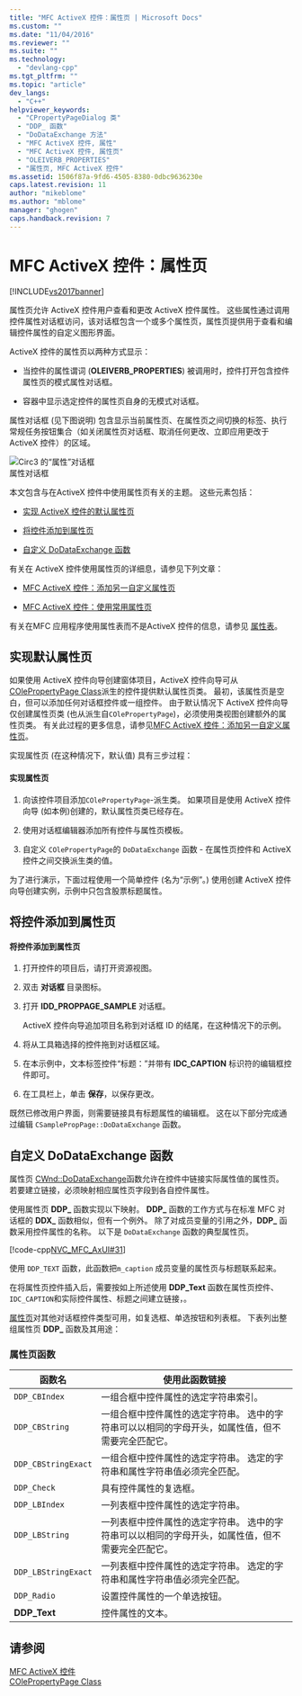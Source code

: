 ```yaml
---
title: "MFC ActiveX 控件：属性页 | Microsoft Docs"
ms.custom: ""
ms.date: "11/04/2016"
ms.reviewer: ""
ms.suite: ""
ms.technology: 
  - "devlang-cpp"
ms.tgt_pltfrm: ""
ms.topic: "article"
dev_langs: 
  - "C++"
helpviewer_keywords: 
  - "CPropertyPageDialog 类"
  - "DDP_ 函数"
  - "DoDataExchange 方法"
  - "MFC ActiveX 控件, 属性"
  - "MFC ActiveX 控件, 属性页"
  - "OLEIVERB_PROPERTIES"
  - "属性页, MFC ActiveX 控件"
ms.assetid: 1506f87a-9fd6-4505-8380-0dbc9636230e
caps.latest.revision: 11
author: "mikeblome"
ms.author: "mblome"
manager: "ghogen"
caps.handback.revision: 7
---
```

# MFC ActiveX 控件：属性页
[!INCLUDE[vs2017banner](../assembler/inline/includes/vs2017banner.md)]

属性页允许 ActiveX 控件用户查看和更改 ActiveX 控件属性。  这些属性通过调用控件属性对话框访问，该对话框包含一个或多个属性页，属性页提供用于查看和编辑控件属性的自定义图形界面。  
  
 ActiveX 控件的属性页以两种方式显示：  
  
-   当控件的属性谓词 \(**OLEIVERB\_PROPERTIES**\) 被调用时，控件打开包含控件属性页的模式属性对话框。  
  
-   容器中显示选定控件的属性页自身的无模式对话框。  
  
 属性对话框 \(见下图说明\) 包含显示当前属性页、在属性页之间切换的标签、执行常规任务按钮集合（如关闭属性页对话框、取消任何更改、立即应用更改于 ActiveX 控件）的区域。  
  
 ![Circ3 的“属性”对话框](../mfc/media/vc373i1.png "vc373I1")  
属性对话框  
  
 本文包含与在ActiveX 控件中使用属性页有关的主题。  这些元素包括：  
  
-   [实现 ActiveX 控件的默认属性页](#_core_implementing_the_default_property_page)  
  
-   [将控件添加到属性页](#_core_adding_controls_to_a_property_page)  
  
-   [自定义 DoDataExchange 函数](#_core_customizing_the_dodataexchange_function)  
  
 有关在 ActiveX 控件使用属性页的详细息，请参见下列文章：  
  
-   [MFC ActiveX 控件：添加另一自定义属性页](../mfc/mfc-activex-controls-adding-another-custom-property-page.md)  
  
-   [MFC ActiveX 控件：使用常用属性页](../mfc/mfc-activex-controls-using-stock-property-pages.md)  
  
 有关在MFC 应用程序使用属性表而不是ActiveX 控件的信息，请参见 [属性表](../mfc/property-sheets-mfc.md)。  
  
##  <a name="_core_implementing_the_default_property_page"></a> 实现默认属性页  
 如果使用 ActiveX 控件向导创建窗体项目，ActiveX 控件向导可从 [COlePropertyPage Class](../mfc/reference/colepropertypage-class.md)派生的控件提供默认属性页类。  最初，该属性页是空白，但可以添加任何对话框控件或一组控件。  由于默认情况下 ActiveX 控件向导仅创建属性页类 \(也从派生自`COlePropertyPage`\)，必须使用类视图创建额外的属性页类。  有关此过程的更多信息，请参见[MFC ActiveX 控件：添加另一自定义属性页](../mfc/mfc-activex-controls-adding-another-custom-property-page.md)。  
  
 实现属性页 \(在这种情况下，默认值\) 具有三步过程：  
  
#### 实现属性页  
  
1.  向该控件项目添加`COlePropertyPage`\-派生类。  如果项目是使用 ActiveX 控件向导 \(如本例\)创建的，默认属性页类已经存在。  
  
2.  使用对话框编辑器添加所有控件与属性页模板。  
  
3.  自定义 `COlePropertyPage`的 `DoDataExchange` 函数 \- 在属性页控件和 ActiveX 控件之间交换派生类的值。  
  
 为了进行演示，下面过程使用一个简单控件 \(名为“示例”。\)  使用创建 ActiveX 控件向导创建实例，示例中只包含股票标题属性。  
  
##  <a name="_core_adding_controls_to_a_property_page"></a> 将控件添加到属性页  
  
#### 将控件添加到属性页  
  
1.  打开控件的项目后，请打开资源视图。  
  
2.  双击 **对话框** 目录图标。  
  
3.  打开 **IDD\_PROPPAGE\_SAMPLE** 对话框。  
  
     ActiveX 控件向导追加项目名称到对话框 ID 的结尾，在这种情况下的示例。  
  
4.  将从工具箱选择的控件拖到对话框区域。  
  
5.  在本示例中，文本标签控件“标题：”并带有 **IDC\_CAPTION** 标识符的编辑框控件即可。  
  
6.  在工具栏上，单击 **保存**，以保存更改。  
  
 既然已修改用户界面，则需要链接具有标题属性的编辑框。  这在以下部分完成通过编辑 `CSamplePropPage::DoDataExchange` 函数。  
  
##  <a name="_core_customizing_the_dodataexchange_function"></a> 自定义 DoDataExchange 函数  
 属性页 [CWnd::DoDataExchange](../Topic/CWnd::DoDataExchange.md)函数允许在控件中链接实际属性值的属性页。  若要建立链接，必须映射相应属性页字段到各自控件属性。  
  
 使用属性页 **DDP\_** 函数实现以下映射。  **DDP\_** 函数的工作方式与在标准 MFC 对话框的 **DDX\_** 函数相似，但有一个例外。  除了对成员变量的引用之外，**DDP\_** 函数采用控件属性的名称。  以下是 `DoDataExchange` 函数的典型属性页。  
  
 [!code-cpp[NVC_MFC_AxUI#31](../mfc/codesnippet/CPP/mfc-activex-controls-property-pages_1.cpp)]  
  
 使用 `DDP_TEXT` 函数，此函数把`m_caption` 成员变量的属性页与标题联系起来。  
  
 在将属性页控件插入后，需要按如上所述使用 **DDP\_Text** 函数在属性页控件、 `IDC_CAPTION`和实际控件属性、标题之间建立链接，。  
  
 [属性页](../mfc/reference/property-pages-mfc.md)对其他对话框控件类型可用，如复选框、单选按钮和列表框。  下表列出整组属性页 **DDP\_** 函数及其用途：  
  
### 属性页函数  
  
|函数名|使用此函数链接|  
|---------|-------------|  
|`DDP_CBIndex`|一组合框中控件属性的选定字符串索引。|  
|`DDP_CBString`|一组合框中控件属性的选定字符串。  选中的字符串可以以相同的字母开头，如属性值，但不需要完全匹配它。|  
|`DDP_CBStringExact`|一组合框中控件属性的选定字符串。  选定的字符串和属性字符串值必须完全匹配。|  
|`DDP_Check`|具有控件属性的复选框。|  
|`DDP_LBIndex`|一列表框中控件属性的选定字符串。|  
|`DDP_LBString`|一列表框中控件属性的选定字符串。  选中的字符串可以以相同的字母开头，如属性值，但不需要完全匹配它。|  
|`DDP_LBStringExact`|一列表框中控件属性的选定字符串。  选定的字符串和属性字符串值必须完全匹配。|  
|`DDP_Radio`|设置控件属性的一个单选按钮。|  
|**DDP\_Text**|控件属性的文本。|  
  
## 请参阅  
 [MFC ActiveX 控件](../mfc/mfc-activex-controls.md)   
 [COlePropertyPage Class](../mfc/reference/colepropertypage-class.md)